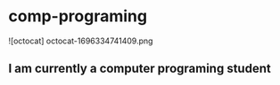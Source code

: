 # comp-programing
![octocat] octocat-1696334741409.png
## I am currently a computer programing student
